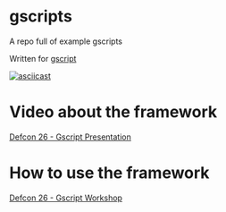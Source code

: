 # gscripts
A repo full of example gscripts

Written for [gscript](https://github.com/gen0cide/gscript)

[![asciicast](https://asciinema.org/a/183244.png)](https://asciinema.org/a/183244)

# Video about the framework
[Defcon 26 - Gscript Presentation](https://www.youtube.com/watch?v=8yjMlMf8NpQ)


# How to use the framework
[Defcon 26 - Gscript Workshop](https://github.com/ahhh/presentations/blob/master/DEFCON26%20GSCRIPT%20Workshop.pdf)
